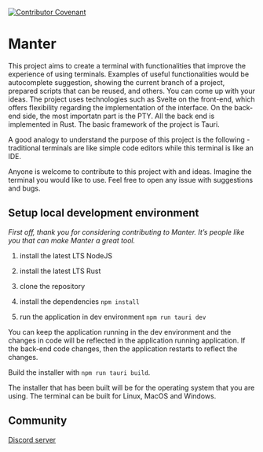 [![Contributor Covenant](https://img.shields.io/badge/Contributor%20Covenant-2.1-4baaaa.svg)](https://github.com/iondodon/manter/blob/main/CODE_OF_CONDUCT.md)

# Manter

This project aims to create a terminal with functionalities that improve the experience of using terminals. Examples of useful functionalities would be autocomplete suggestion, showing the current branch of a project, prepared scripts that can be reused, and others. You can come up with your ideas. The project uses technologies such as Svelte on the front-end, which offers flexibility regarding the implementation of the interface. On the back-end side, the most importatn part is the PTY. All the back end is implemented in Rust. The basic framework of the project is Tauri.

A good analogy to understand the purpose of this project is the following - traditional terminals are like simple code editors while this terminal is like an IDE.

Anyone is welcome to contribute to this project with and ideas. Imagine the terminal you would like to use. Feel free to open any issue with suggestions and bugs.


## Setup local development environment

*First off, thank you for considering contributing to Manter. It’s people like you that can make Manter a great tool.*

1. install the latest LTS NodeJS

2. install the latest LTS Rust

2. clone the repository

3. install the dependencies ```npm install```

4. run the application in dev environment ```npm run tauri dev```

You can keep the application running in the dev environment and the changes in code will be reflected in the application running application. If the back-end code changes, then the application restarts to reflect the changes.

Build the installer with ```npm run tauri build```.

The installer that has been built will be for the operating system that you are using. The terminal can be built for Linux, MacOS and Windows.

## Community

[Discord server](https://discord.gg/k4FFFPK3ZR)